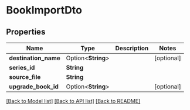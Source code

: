 # BookImportDto

## Properties

Name | Type | Description | Notes
------------ | ------------- | ------------- | -------------
**destination_name** | Option<**String**> |  | [optional]
**series_id** | **String** |  | 
**source_file** | **String** |  | 
**upgrade_book_id** | Option<**String**> |  | [optional]

[[Back to Model list]](../README.md#documentation-for-models) [[Back to API list]](../README.md#documentation-for-api-endpoints) [[Back to README]](../README.md)


